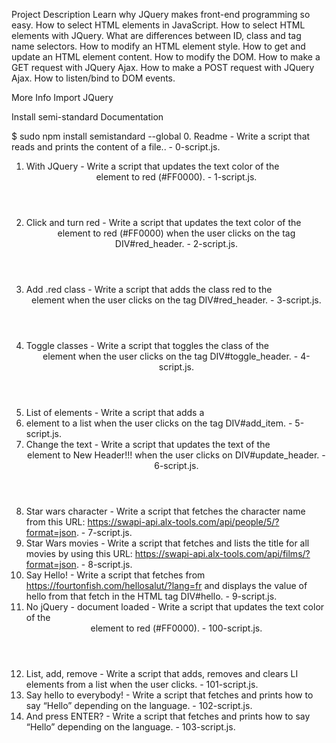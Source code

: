 Project Description
Learn why JQuery makes front-end programming so easy. How to select HTML elements in JavaScript. How to select HTML elements with JQuery. What are differences between ID, class and tag name selectors. How to modify an HTML element style. How to get and update an HTML element content. How to modify the DOM. How to make a GET request with JQuery Ajax. How to make a POST request with JQuery Ajax. How to listen/bind to DOM events.

More Info
Import JQuery
<head>
    <script src="https://code.jquery.com/jquery-3.2.1.min.js"></script>
</head>
Install semi-standard
Documentation

$ sudo npm install semistandard --global
0. Readme - Write a script that reads and prints the content of a file.. - 0-script.js.
1. With JQuery - Write a script that updates the text color of the <header> element to red (#FF0000). - 1-script.js.
2. Click and turn red - Write a script that updates the text color of the <header> element to red (#FF0000) when the user clicks on the tag DIV#red_header. - 2-script.js.
3. Add .red class - Write a script that adds the class red to the <header> element when the user clicks on the tag DIV#red_header. - 3-script.js.
4. Toggle classes - Write a script that toggles the class of the <header> element when the user clicks on the tag DIV#toggle_header. - 4-script.js.
5. List of elements - Write a script that adds a <li> element to a list when the user clicks on the tag DIV#add_item. - 5-script.js.
6. Change the text - Write a script that updates the text of the <header> element to New Header!!! when the user clicks on DIV#update_header. - 6-script.js.
7. Star wars character - Write a script that fetches the character name from this URL: https://swapi-api.alx-tools.com/api/people/5/?format=json. - 7-script.js.
8. Star Wars movies - Write a script that fetches and lists the title for all movies by using this URL: https://swapi-api.alx-tools.com/api/films/?format=json. - 8-script.js.
9. Say Hello! - Write a script that fetches from https://fourtonfish.com/hellosalut/?lang=fr and displays the value of hello from that fetch in the HTML tag DIV#hello. - 9-script.js.
10. No jQuery - document loaded - Write a script that updates the text color of the <header> element to red (#FF0000). - 100-script.js.
11. List, add, remove - Write a script that adds, removes and clears LI elements from a list when the user clicks. - 101-script.js.
12. Say hello to everybody! - Write a script that fetches and prints how to say “Hello” depending on the language. - 102-script.js.
13. And press ENTER? - Write a script that fetches and prints how to say “Hello” depending on the language. - 103-script.js.
